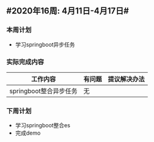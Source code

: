 ## #2020年16周: 4月11日-4月17日#



### 本周计划



- 学习springboot异步任务

  



### 实际完成内容



| 工作内容               | 有问题 | 提议解决办法 |
| ---------------------- | ------ | ------------ |
| springboot整合异步任务 | 无     |              |



### 下周计划



- 学习springboot整合es
- 完成demo